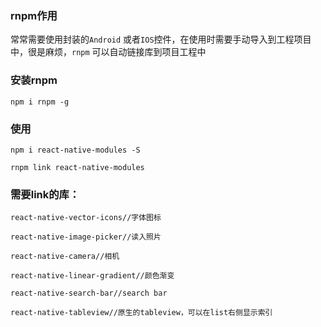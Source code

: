 ### rnpm作用

常常需要使用封装的`Android` 或者`IOS`控件，在使用时需要手动导入到工程项目中，很是麻烦，`rnpm` 可以自动链接库到项目工程中

### 安装rnpm
```
npm i rnpm -g
```

### 使用
```
npm i react-native-modules -S

rnpm link react-native-modules
```

### 需要link的库：
```
react-native-vector-icons//字体图标

react-native-image-picker//读入照片

react-native-camera//相机

react-native-linear-gradient//颜色渐变

react-native-search-bar//search bar

react-native-tableview//原生的tableview，可以在list右侧显示索引
```